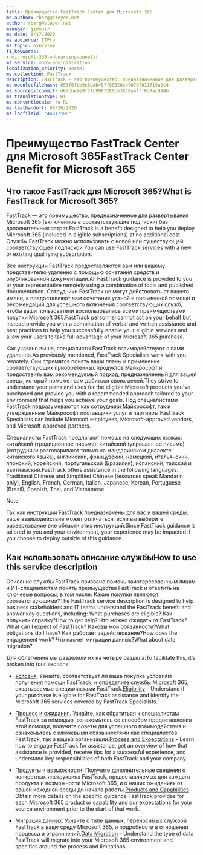 ```yaml
---
title: Преимущество FastTrack Center для Microsoft 365
ms.author: rberg@steyer.net
author: rberg@steyer.net
manager: jimmuir
ms.date: 8/17/2020
ms.audience: ITPro
ms.topic: overview
f1_keywords:
- microsoft-365-onboarding-benefit
ms.service: m365-administration
localization_priority: Normal
ms.collection: FastTrack
description: FastTrack — это преимущество, предназначенное для развертывания Microsoft 365 (включенное в соответствующие подписки) без дополнительных затрат. Службы FastTrack можно использовать с новой или существующей соответствующей подпиской.
ms.openlocfilehash: 653f6fbb9c6bab457f68628c4f070f011719a8e4
ms.sourcegitcommit: d67bbe7e9f71c9983280cb3858a4fff0d7ac884b
ms.translationtype: HT
ms.contentlocale: ru-RU
ms.lasthandoff: 08/20/2020
ms.locfileid: "46817596"
---
```

# <a name="fasttrack-center-benefit-for-microsoft-365"></a><span data-ttu-id="395a4-104">Преимущество FastTrack Center для Microsoft 365</span><span class="sxs-lookup"><span data-stu-id="395a4-104">FastTrack Center Benefit for Microsoft 365</span></span>

## <a name="what-is-fasttrack-for-microsoft-365"></a><span data-ttu-id="395a4-105">Что такое FastTrack для Microsoft 365?</span><span class="sxs-lookup"><span data-stu-id="395a4-105">What is FastTrack for Microsoft 365?</span></span>

<span data-ttu-id="395a4-106">FastTrack — это преимущество, предназначенное для развертывания Microsoft 365 (включенное в соответствующие подписки) без дополнительных затрат.</span><span class="sxs-lookup"><span data-stu-id="395a4-106">FastTrack is a benefit designed to help you deploy Microsoft 365 (included in eligible subscriptions) at no additional cost.</span></span> <span data-ttu-id="395a4-107">Службы FastTrack можно использовать с новой или существующей соответствующей подпиской.</span><span class="sxs-lookup"><span data-stu-id="395a4-107">You can use FastTrack services with a new or existing qualifying subscription.</span></span>

<span data-ttu-id="395a4-108">Все инструкции FastTrack предоставляются вам или вашему представителю удаленно с помощью сочетания средств и опубликованной документации.</span><span class="sxs-lookup"><span data-stu-id="395a4-108">All FastTrack guidance is provided to you or your representative remotely using a combination of tools and published documentation.</span></span> <span data-ttu-id="395a4-109">Сотрудники FastTrack не могут действовать от вашего имени, а предоставляют вам сочетание устной и письменной помощи и рекомендаций для успешного включения соответствующих служб, чтобы ваши пользователи воспользовались всеми преимуществами покупки Microsoft 365.</span><span class="sxs-lookup"><span data-stu-id="395a4-109">FastTrack personnel cannot act on your behalf but instead provide you with a combination of verbal and written assistance and best practices to help you successfully enable your eligible services and allow your users to take full advantage of your Microsoft 365 purchase.</span></span>

<span data-ttu-id="395a4-110">Как указано выше, специалисты FastTrack взаимодействуют с вами удаленно.</span><span class="sxs-lookup"><span data-stu-id="395a4-110">As previously mentioned, FastTrack Specialists work with you remotely.</span></span> <span data-ttu-id="395a4-111">Они стремятся понять ваши планы и применение соответствующих приобретенных продуктов Майкрософт и предоставить вам рекомендуемый подход, предназначенный для вашей среды, который поможет вам добиться своих целей.</span><span class="sxs-lookup"><span data-stu-id="395a4-111">They strive to understand your plans and uses for the eligible Microsoft products you’ve purchased and provide you with a recommended approach tailored to your environment that helps you achieve your goals.</span></span> <span data-ttu-id="395a4-112">Под специалистами FastTrack подразумеваются как сотрудники Майкрософт, так и утвержденные Майкрософт поставщики услуг и партнеры.</span><span class="sxs-lookup"><span data-stu-id="395a4-112">FastTrack Specialists can include Microsoft employees, Microsoft-approved vendors, and Microsoft-approved partners.</span></span>

<span data-ttu-id="395a4-113">Специалисты FastTrack предлагают помощь на следующих языках: китайский (традиционное письмо), китайский (упрощенное письмо) (сотрудники разговаривают только на мандаринском диалекте китайского языка), английский, французский, немецкий, итальянский, японский, корейский, португальский (Бразилия), испанский, тайский и вьетнамский.</span><span class="sxs-lookup"><span data-stu-id="395a4-113">FastTrack offers assistance in the following languages: Traditional Chinese and Simplified Chinese (resources speak Mandarin only), English, French, German, Italian, Japanese, Korean, Portuguese (Brazil), Spanish, Thai, and Vietnamese.</span></span>

> [!NOTE]
> <span data-ttu-id="395a4-114">Так как инструкции FastTrack предназначены для вас и вашей среды, ваше взаимодействие может отличаться, если вы выберите развертывание вне области этих инструкций.</span><span class="sxs-lookup"><span data-stu-id="395a4-114">Since FastTrack guidance is tailored to you and your environment, your experience may be impacted if you choose to deploy outside of this guidance.</span></span>

## <a name="how-to-use-this-service-description"></a><span data-ttu-id="395a4-115">Как использовать описание службы</span><span class="sxs-lookup"><span data-stu-id="395a4-115">How to use this service description</span></span>

<span data-ttu-id="395a4-116">Описание службы FastTrack призвано помочь заинтересованным лицам и ИТ-специалистам понять преимущества FastTrack и ответить на ключевые вопросы, в том числе: Какие покупки являются соответствующими?</span><span class="sxs-lookup"><span data-stu-id="395a4-116">The FastTrack service description is designed to help business stakeholders and IT teams understand the FastTrack benefit and answer key questions, including: What purchases are eligible?</span></span> <span data-ttu-id="395a4-117">Как получить справку?</span><span class="sxs-lookup"><span data-stu-id="395a4-117">How to get help?</span></span> <span data-ttu-id="395a4-118">Что можно ожидать от FastTrack?</span><span class="sxs-lookup"><span data-stu-id="395a4-118">What can I expect of FastTrack?</span></span> <span data-ttu-id="395a4-119">Каковы мои обязанности?</span><span class="sxs-lookup"><span data-stu-id="395a4-119">What obligations do I have?</span></span> <span data-ttu-id="395a4-120">Как работает задействование?</span><span class="sxs-lookup"><span data-stu-id="395a4-120">How does the engagement work?</span></span> <span data-ttu-id="395a4-121">Что насчет миграции данных?</span><span class="sxs-lookup"><span data-stu-id="395a4-121">What about data migration?</span></span>

<span data-ttu-id="395a4-122">Для облегчения мы разделили их на четыре раздела:</span><span class="sxs-lookup"><span data-stu-id="395a4-122">To facilitate this, it’s broken into four sections:</span></span>

  - <span data-ttu-id="395a4-123">[Условия](eligibility.md). Узнайте, соответствует ли ваша покупка условиям получения помощи FastTrack, и определите службы Microsoft 365, охватываемые специалистами FastTrack.</span><span class="sxs-lookup"><span data-stu-id="395a4-123">[Eligibility](eligibility.md) – Understand if your purchase is eligible for FastTrack assistance and identify the Microsoft 365 services covered by FastTrack Specialists.</span></span>

  - <span data-ttu-id="395a4-124">[Процесс и ожидания](process-and-expectations.md). Узнайте, как обратиться к специалистам FastTrack за помощью, ознакомьтесь со способом предоставления этой помощи, получите советы для успешного взаимодействия и ознакомьтесь с ключевыми обязанностями как специалистов FastTrack, так и вашей организации.</span><span class="sxs-lookup"><span data-stu-id="395a4-124">[Process and Expectations](process-and-expectations.md) – Learn how to engage FastTrack for assistance, get an overview of how that assistance is provided, receive tips for a successful experience, and understand key responsibilities of both FastTrack and your company.</span></span>

  - <span data-ttu-id="395a4-125">[Продукты и возможности](products-and-capabilities.md). Получите дополнительные сведения о конкретных инструкциях FastTrack, предоставляемых для каждого продукта и возможности Microsoft 365, и о наших ожиданиях от вашей исходной среды до начала работы.</span><span class="sxs-lookup"><span data-stu-id="395a4-125">[Products and Capabilities](products-and-capabilities.md) – Obtain more details on the specific guidance FastTrack provides for each Microsoft 365 product or capability and our expectations for your source environment prior to the start of that work.</span></span>

  - <span data-ttu-id="395a4-126">[Миграция данных](data-migration.md). Узнайте о типе данных, переносимых службой FastTrack в вашу среду Microsoft 365, и подробности в отношении процесса и ограничений.</span><span class="sxs-lookup"><span data-stu-id="395a4-126">[Data Migration](data-migration.md) – Understand the type of data FastTrack will migrate into your Microsoft 365 environment and specifics around the process and limitations.</span></span>
